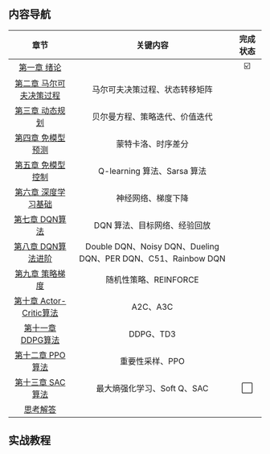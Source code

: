 ## 内容导航

|               章节                | 关键内容 | 完成状态 |
| :-------------------------------: | :--: | :--: |
|       [第一章 绪论](./ch1/main)       |  | ☑️ |
| [第二章 马尔可夫决策过程](./ch2/main) | 马尔可夫决策过程、状态转移矩阵 |  |
|     [第三章 动态规划](./ch3/main)     | 贝尔曼方程、策略迭代、价值迭代 |  |
|    [第四章 免模型预测](./ch4/main)    | 蒙特卡洛、时序差分 |  |
|    [第五章 免模型控制](./ch5/main)    | Q-learning 算法、Sarsa 算法 |  |
| [第六章 深度学习基础](./ch6/main) | 神经网络、梯度下降 |  |
| [第七章 DQN算法](./ch7/main) | DQN 算法、目标网络、经验回放 |  |
| [第八章 DQN算法进阶](./ch8/main) | Double DQN、Noisy DQN、Dueling DQN、PER DQN、C51、Rainbow DQN |  |
| [第九章 策略梯度](./ch9/main) | 随机性策略、REINFORCE |  |
| [第十章 Actor-Critic算法](./ch10/main) | A2C、A3C |  |
| [第十一章 DDPG算法](./ch11/main) | DDPG、TD3 |  |
| [第十二章 PPO算法](./ch12/main) | 重要性采样、PPO |  |
| [第十三章 SAC算法](./ch13/main) | 最大熵强化学习、Soft Q、SAC | ⬜ |
| [思考解答](./ch14/main) |  |  |

## 实战教程